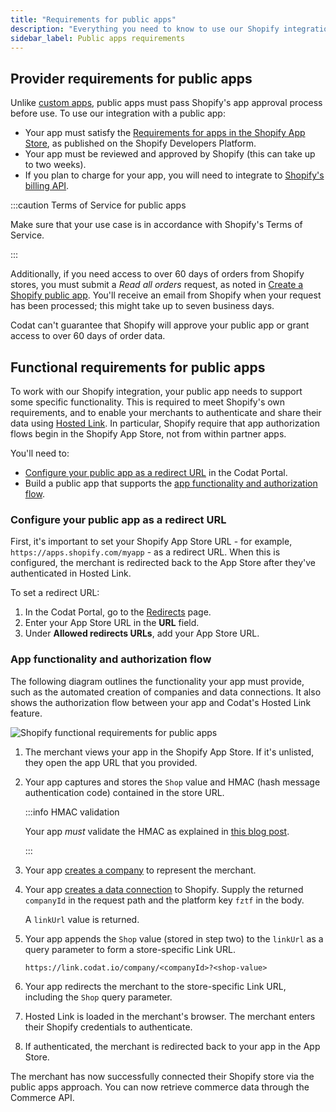 ```yaml
---
title: "Requirements for public apps"
description: "Everything you need to know to use our Shopify integration with a public app, including the provider requirements and app functionality"
sidebar_label: Public apps requirements
---
```


## Provider requirements for public apps

Unlike [custom apps](/integrations/commerce/shopify/commerce-shopify-custom-apps), public apps must pass Shopify's app approval process before use. To use our integration with a public app:

- Your app must satisfy the [Requirements for apps in the Shopify App Store](https://shopify.dev/apps/store/requirements), as published on the Shopify Developers Platform.
- Your app must be reviewed and approved by Shopify (this can take up to two weeks).
- If you plan to charge for your app, you will need to integrate to [Shopify's billing API](https://shopify.dev/docs/apps/billing).
  
:::caution Terms of Service for public apps

Make sure that your use case is in accordance with Shopify's Terms of Service. 

:::

Additionally, if you need access to over 60 days of orders from Shopify stores, you must submit a _Read all orders_ request, as noted in [Create a Shopify public app](/integrations/commerce/shopify/commerce-shopify-setup#create-a-shopify-public-app). You'll receive an email from Shopify when your request has been processed; this might take up to seven business days.

Codat can't guarantee that Shopify will approve your public app or grant access to over 60 days of order data.

## Functional requirements for public apps

To work with our Shopify integration, your public app needs to support some specific functionality. This is required to meet Shopify's own requirements, and to enable your merchants to authenticate and share their data using [Hosted Link](/auth-flow/authorize-hosted-link). In particular, Shopify require that app authorization flows begin in the Shopify App Store, not from within partner apps.

You'll need to:

- [Configure your public app as a redirect URL](/integrations/commerce/shopify/commerce-shopify-requirements-public-apps#configure-your-public-app-as-a-redirect-url) in the Codat Portal.
- Build a public app that supports the [app functionality and authorization flow](/integrations/commerce/shopify/commerce-shopify-requirements-public-apps#app-functionality-and-authorization-flow).

### Configure your public app as a redirect URL

First, it's important to set your Shopify App Store URL - for example, `https://apps.shopify.com/myapp` - as a redirect URL. When this is configured, the merchant is redirected back to the App Store after they've authenticated in Hosted Link.

To set a redirect URL:

1. In the Codat Portal, go to the [Redirects](https://app.codat.io/settings/redirects) page.
2. Enter your App Store URL in the **URL** field.
3. Under **Allowed redirects URLs**, add your App Store URL.

### App functionality and authorization flow

The following diagram outlines the functionality your app must provide, such as the automated creation of companies and data connections. It also shows the authorization flow between your app and Codat's Hosted Link feature.

![Shopify functional requirements for public apps](/img/integrations/commerce/shopify/shopify-public-apps-flow-diagram.png "Swimlane diagram showing the functional requirements for Shopify public apps.")

1. The merchant views your app in the Shopify App Store. If it's unlisted, they open the app URL that you provided.
2. Your app captures and stores the `Shop` value and HMAC (hash message authentication code) contained in the store URL.

   :::info HMAC validation

   Your app _must_ validate the HMAC as explained in [this blog post](https://medium.com/@jophin.joseph88/shopify-webhooks-hmac-validation-on-nodejs-express-ac66bc288e3e).

   :::   

3. Your app [creates a company](/platform-api#/operations/create-company) to represent the merchant.
4. Your app [creates a data connection](/platform-api#/operations/create-connection) to Shopify. Supply the returned `companyId` in the request path and the platform key `fztf` in the body.
   
   A `linkUrl` value is returned.

5. Your app appends the `Shop` value (stored in step two) to the `linkUrl` as a query parameter to form a store-specific Link URL.

   ```
   https://link.codat.io/company/<companyId>?<shop-value>
   ```

6. Your app redirects the merchant to the store-specific Link URL, including the `Shop` query parameter.
7. Hosted Link is loaded in the merchant's browser. The merchant enters their Shopify credentials to authenticate.
8. If authenticated, the merchant is redirected back to your app in the App Store.

The merchant has now successfully connected their Shopify store via the public apps approach. You can now retrieve commerce data through the Commerce API.
